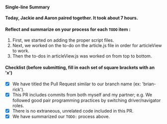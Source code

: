#### Single-line Summary
**Today, Jackie and Aaron paired together. It took about 7 hours.**

#### Reflect and summarize on your process for each `TODO` item :  
  1. First, we started on adding the proper script files.
  2. Next, we worked on the to-do on the article.js file in order for articleView to work.
  3. Then the to-dos in articleView.js was worked on from top to bottom.

#### Checklist (before submitting, fill in each set of square brackets with an 'x')
- [x] We have titled the Pull Request similar to our branch name (ex: 'brian-rick'). 
- [x] This PR includes commits from both myself and my partner; e.g. We followed good pair programming practices by switching driver/navigator roles.
- [x] There is no extraneous, unrelated code included in this PR.
- [x] We have summarized our `TODO:` process above.
